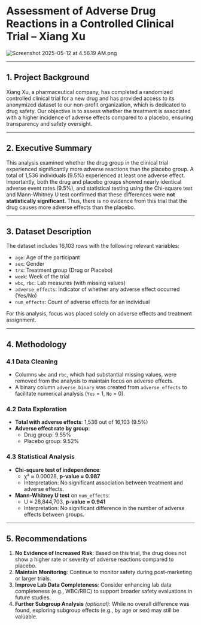# Assessment of Adverse Drug Reactions in a Controlled Clinical Trial – Xiang Xu

![Screenshot 2025-05-12 at 4.56.19 AM.png](Assessment%20of%20Adverse%20Drug%20Reactions%20in%20a%20Controll%201f14799bb267802d9536f9ee47f3498a/Screenshot_2025-05-12_at_4.56.19_AM.png)

---

## **1. Project Background**

Xiang Xu, a pharmaceutical company, has completed a randomized controlled clinical trial for a new drug and has provided access to its anonymized dataset to our non-profit organization, which is dedicated to drug safety. Our objective is to assess whether the treatment is associated with a higher incidence of adverse effects compared to a placebo, ensuring transparency and safety oversight.

---

## **2. Executive Summary**

This analysis examined whether the drug group in the clinical trial experienced significantly more adverse reactions than the placebo group. A total of 1,536 individuals (9.5%) experienced at least one adverse effect. Importantly, both the drug and placebo groups showed nearly identical adverse event rates (9.5%), and statistical testing using the Chi-square test and Mann-Whitney U test confirmed that these differences were **not statistically significant**. Thus, there is no evidence from this trial that the drug causes more adverse effects than the placebo.

---

## **3. Dataset Description**

The dataset includes 16,103 rows with the following relevant variables:

- `age`: Age of the participant
- `sex`: Gender
- `trx`: Treatment group (Drug or Placebo)
- `week`: Week of the trial
- `wbc`, `rbc`: Lab measures (with missing values)
- `adverse_effects`: Indicator of whether any adverse effect occurred (Yes/No)
- `num_effects`: Count of adverse effects for an individual

For this analysis, focus was placed solely on adverse effects and treatment assignment.

---

## **4. Methodology**

### **4.1 Data Cleaning**

- Columns `wbc` and `rbc`, which had substantial missing values, were removed from the analysis to maintain focus on adverse effects.
- A binary column `adverse_binary` was created from `adverse_effects` to facilitate numerical analysis (`Yes` = 1, `No` = 0).

### **4.2 Data Exploration**

- **Total with adverse effects**: 1,536 out of 16,103 (9.5%)
- **Adverse effect rate by group**:
    - Drug group: 9.55%
    - Placebo group: 9.52%

### **4.3 Statistical Analysis**

- **Chi-square test of independence**:
    - χ² ≈ 0.00028, **p-value ≈ 0.987**
    - Interpretation: No significant association between treatment and adverse effects.
- **Mann-Whitney U test** on `num_effects`:
    - U ≈ 28,844,703, **p-value ≈ 0.941**
    - Interpretation: No significant difference in the number of adverse effects between groups.

---

## **5. Recommendations**

1. **No Evidence of Increased Risk**: Based on this trial, the drug does not show a higher rate or severity of adverse reactions compared to placebo.
2. **Maintain Monitoring**: Continue to monitor safety during post-marketing or larger trials.
3. **Improve Lab Data Completeness**: Consider enhancing lab data completeness (e.g., WBC/RBC) to support broader safety evaluations in future studies.
4. **Further Subgroup Analysis** *(optional)*: While no overall difference was found, exploring subgroup effects (e.g., by age or sex) may still be valuable.
